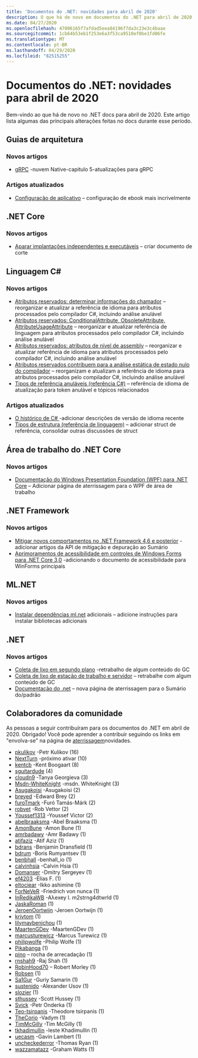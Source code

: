 ```yaml
---
title: 'Documentos do .NET: novidades para abril de 2020'
description: O que há de novo em documentos do .NET para abril de 2020.
ms.date: 04/27/2020
ms.openlocfilehash: 47006165f7afdad5eea84196f7da3c23e3c4baae
ms.sourcegitcommit: 1cb64b53eb1f253e6a3f53ca9510ef0be1fd06fe
ms.translationtype: MT
ms.contentlocale: pt-BR
ms.lasthandoff: 04/29/2020
ms.locfileid: "82515255"
---
```

# <a name="net-docs-whats-new-for-april-2020"></a>Documentos do .NET: novidades para abril de 2020

Bem-vindo ao que há de novo no .NET docs para abril de 2020. Este artigo lista algumas das principais alterações feitas no docs durante esse período.

## <a name="architecture-guides"></a>Guias de arquitetura

### <a name="new-articles"></a>Novos artigos

- [gRPC](../architecture/cloud-native/grpc.md) -nuvem Native-capítulo 5-atualizações para gRPC

### <a name="updated-articles"></a>Artigos atualizados

- [Configuração de aplicativo](../architecture/blazor-for-web-forms-developers/config.md) – configuração de ebook mais incrivelmente

## <a name="net-core"></a>.NET Core

### <a name="new-articles"></a>Novos artigos

- [Aparar implantações independentes e executáveis](../core/deploying/trim-self-contained.md) – criar documento de corte

## <a name="c-language"></a>Linguagem C#

### <a name="new-articles"></a>Novos artigos

- [Atributos reservados: determinar informações do chamador](../csharp/language-reference/attributes/caller-information.md) – reorganizar e atualizar a referência de idioma para atributos processados pelo compilador C#, incluindo análise anulável
- [Atributos reservados: ConditionalAttribute, ObsoleteAttribute, AttributeUsageAttribute](../csharp/language-reference/attributes/general.md) – reorganizar e atualizar referência de linguagem para atributos processados pelo compilador C#, incluindo análise anulável
- [Atributos reservados: atributos de nível de assembly](../csharp/language-reference/attributes/global.md) – reorganizar e atualizar referência de idioma para atributos processados pelo compilador C#, incluindo análise anulável
- [Atributos reservados contribuem para a análise estática de estado nulo do compilador](../csharp/language-reference/attributes/nullable-analysis.md) – reorganizam e atualizam a referência de idioma para atributos processados pelo compilador C#, incluindo análise anulável
- [Tipos de referência anuláveis (referência C#)](../csharp/language-reference/builtin-types/nullable-reference-types.md) – referência de idioma de atualização para token anulável e tópicos relacionados

### <a name="updated-articles"></a>Artigos atualizados

- [O histórico de C\# ](../csharp/whats-new/csharp-version-history.md) -adicionar descrições de versão de idioma recente
- [Tipos de estrutura (referência de linguagem)](../csharp/language-reference/builtin-types/struct.md) – adicionar struct de referência, consolidar outras discussões de struct

## <a name="net-core-desktop"></a>Área de trabalho do .NET Core

### <a name="new-articles"></a>Novos artigos

- [Documentação do Windows Presentation Foundation (WPF) para .NET Core](../desktop-wpf/index.yml) – Adicionar página de aterrissagem para o WPF de área de trabalho

## <a name="net-framework"></a>.NET Framework

### <a name="new-articles"></a>Novos artigos

- [Mitigar novos comportamentos no .NET Framework 4,6 e posterior](../framework/migration-guide/mitigations.md) -adicionar artigos da API de mitigação e depuração ao Sumário
- [Aprimoramentos de acessibilidade em controles de Windows Forms para .NET Core 3,0](../framework/winforms/windows-forms-accessibility-improvements.md) -adicionando o documento de acessibilidade para WinForms principais

## <a name="mlnet"></a>ML.NET

### <a name="new-articles"></a>Novos artigos

- [Instalar dependências ml.net](../machine-learning/how-to-guides/install-extra-dependencies.md) adicionais – adicione instruções para instalar bibliotecas adicionais

## <a name="net"></a>.NET

### <a name="new-articles"></a>Novos artigos

- [Coleta de lixo em segundo plano](../standard/garbage-collection/background-gc.md) -retrabalho de algum conteúdo do GC
- [Coleta de lixo de estação de trabalho e servidor](../standard/garbage-collection/workstation-server-gc.md) – retrabalhe com algum conteúdo de GC
- [Documentação do .net](../standard/index.yml) – nova página de aterrissagem para o Sumário do/padrão

## <a name="community-contributors"></a>Colaboradores da comunidade

As pessoas a seguir contribuíram para os documentos do .NET em abril de 2020. Obrigado! Você pode aprender a contribuir seguindo os links em "envolva-se" na página de [aterrissagem](index.yml)novidades.

- [pkulikov](https://github.com/pkulikov) -Petr Kulikov (16)
- [NextTurn](https://github.com/NextTurn) -próximo ativar (10)
- [kentcb](https://github.com/kentcb) -Kent Boogaart (8)
- [sguitardude](https://github.com/sguitardude) (4)
- [cloudn9](https://github.com/cloudn9) -Tanya Georgieva (3)
- [Msdn-WhiteKnight](https://github.com/MSDN-WhiteKnight) -msdn. WhiteKnight (3)
- [Asugakoisi](https://github.com/Asugakoisi) -Asugakoisi (2)
- [breyed](https://github.com/breyed) -Edward Brey (2)
- [furoTmark](https://github.com/furoTmark) -Furó Tamás-Márk (2)
- [robvet](https://github.com/robvet) -Rob Vettor (2)
- [Youssef1313](https://github.com/Youssef1313) -Youssef Victor (2)
- [abelbraaksma](https://github.com/abelbraaksma) -Abel Braaksma (1)
- [AmonBune](https://github.com/AmonBune) -Amon Bune (1)
- [amrbadawy](https://github.com/amrbadawy) -Amr Badawy (1)
- [atifaziz](https://github.com/atifaziz) -Atif Aziz (1)
- [bdrans](https://github.com/bdrans) -Benjamin Dransfield (1)
- [bdrum](https://github.com/bdrum) -Boris Rumyantsev (1)
- [benbhall](https://github.com/benbhall) -benhall_io (1)
- [calvinhsia](https://github.com/calvinhsia) -Calvin Hsia (1)
- [Domanser](https://github.com/Domanser) -Dmitry Sergeyev (1)
- [ef4203](https://github.com/ef4203) -Elias F. (1)
- [eltociear](https://github.com/eltociear) -Ikko ashimine (1)
- [ForNeVeR](https://github.com/ForNeVeR) -Friedrich von nunca (1)
- [InRedikaWB](https://github.com/InRedikaWB) -Aλexey I. m2strng4dtwrld (1)
- [JaskaRoman](https://github.com/JaskaRoman) (1)
- [JeroenOortwijn](https://github.com/JeroenOortwijn) -Jeroen Oortwijn (1)
- [krivtom](https://github.com/krivtom) (1)
- [lilymaybenichou](https://github.com/lilymaybenichou) (1)
- [MaartenGDev](https://github.com/MaartenGDev) -MaartenGDev (1)
- [marcusturewicz](https://github.com/marcusturewicz) -Marcus Turewicz (1)
- [philipwolfe](https://github.com/philipwolfe) -Philip Wolfe (1)
- [Pikabanga](https://github.com/Pikabanga) (1)
- [pino](https://github.com/pino) – rocha de arrecadação (1)
- [rnshah9](https://github.com/rnshah9) -Raj Shah (1)
- [RobinHood70](https://github.com/RobinHood70) – Robert Morley (1)
- [Robsen](https://github.com/robsen) (1)
- [Sa1Gur](https://github.com/Sa1Gur) -Guriy Samarin (1)
- [sustenido](https://github.com/sharpist) -Alexander Usov (1)
- [slozier](https://github.com/slozier) (1)
- [sthussey](https://github.com/sthussey) -Scott Hussey (1)
- [Svick](https://github.com/svick) -Petr Onderka (1)
- [Teo-tsirpanis](https://github.com/teo-tsirpanis) -Theodore tsirpanis (1)
- [TheCorio](https://github.com/TheCorio) -Vadym (1)
- [TimMcGilly](https://github.com/TimMcGilly) -Tim McGilly (1)
- [tkhadimullin](https://github.com/tkhadimullin) -leste Khadimullin (1)
- [uecasm](https://github.com/uecasm) -Gavin Lambert (1)
- [uncheckederror](https://github.com/uncheckederror) -Thomas Ryan (1)
- [wazzamatazz](https://github.com/wazzamatazz) -Graham Watts (1)
